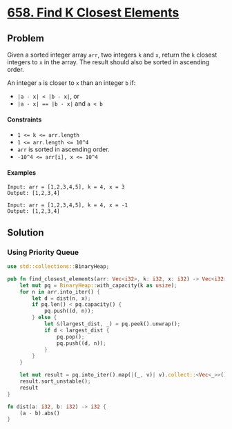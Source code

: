 # [658. Find K Closest Elements](https://leetcode.com/problems/find-k-closest-elements/)

## Problem

Given a sorted integer array `arr`, two integers `k` and `x`, return the `k`
closest integers to `x` in the array. The result should also be sorted in
ascending order.

An integer `a` is closer to `x` than an integer `b` if:

* `|a - x| < |b - x|`, or
* `|a - x| == |b - x|` and `a < b`

#### Constraints

* `1 <= k <= arr.length`
* `1 <= arr.length <= 10^4`
* `arr` is sorted in ascending order.
* `-10^4 <= arr[i], x <= 10^4`

#### Examples

```text
Input: arr = [1,2,3,4,5], k = 4, x = 3
Output: [1,2,3,4]
```

```text
Input: arr = [1,2,3,4,5], k = 4, x = -1
Output: [1,2,3,4]
```

## Solution

### Using Priority Queue

```rust
use std::collections::BinaryHeap;

pub fn find_closest_elements(arr: Vec<i32>, k: i32, x: i32) -> Vec<i32> {
    let mut pq = BinaryHeap::with_capacity(k as usize);
    for n in arr.into_iter() {
        let d = dist(n, x);
        if pq.len() < pq.capacity() {
            pq.push((d, n));
        } else {
            let &(largest_dist, _) = pq.peek().unwrap();
            if d < largest_dist {
                pq.pop();
                pq.push((d, n));
            }
        }
    }

    let mut result = pq.into_iter().map(|(_, v)| v).collect::<Vec<_>>();
    result.sort_unstable();
    result
}

fn dist(a: i32, b: i32) -> i32 {
    (a - b).abs()
}
```